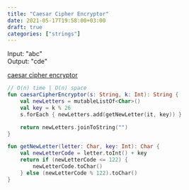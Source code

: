 ```yaml
---
title: "Caesar Cipher Encryptor"
date: 2021-05-17T19:58:00+03:00
draft: true
categories: ["strings"]
---
```


Input: "abc" \
Output: "cde"

[caesar cipher encryptor](https://github.com/solairerove/algs4-leprosorium/blob/master/src/main/kotlin/com/github/solairerove/algs4/leprosorium/strings/CaesarCipherEncryptor.kt)

```kotlin
// O(n) time | O(n) space
fun caesarCipherEncryptor(s: String, k: Int): String {
    val newLetters = mutableListOf<Char>()
    val key = k % 26
    s.forEach { newLetters.add(getNewLetter(it, key)) }

    return newLetters.joinToString("")
}

fun getNewLetter(letter: Char, key: Int): Char {
    val newLetterCode = letter.toInt() + key
    return if (newLetterCode <= 122) {
        newLetterCode.toChar()
    } else (newLetterCode % 122).toChar()
}
```
